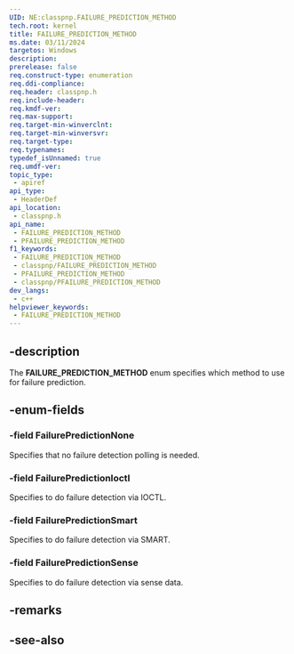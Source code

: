 ```yaml
---
UID: NE:classpnp.FAILURE_PREDICTION_METHOD
tech.root: kernel
title: FAILURE_PREDICTION_METHOD
ms.date: 03/11/2024
targetos: Windows
description: 
prerelease: false
req.construct-type: enumeration
req.ddi-compliance: 
req.header: classpnp.h
req.include-header: 
req.kmdf-ver: 
req.max-support: 
req.target-min-winverclnt: 
req.target-min-winversvr: 
req.target-type: 
req.typenames: 
typedef_isUnnamed: true
req.umdf-ver: 
topic_type:
 - apiref
api_type:
 - HeaderDef
api_location:
 - classpnp.h
api_name:
 - FAILURE_PREDICTION_METHOD
 - PFAILURE_PREDICTION_METHOD
f1_keywords:
 - FAILURE_PREDICTION_METHOD
 - classpnp/FAILURE_PREDICTION_METHOD
 - PFAILURE_PREDICTION_METHOD
 - classpnp/PFAILURE_PREDICTION_METHOD
dev_langs:
 - c++
helpviewer_keywords:
 - FAILURE_PREDICTION_METHOD
---
```


## -description

The **FAILURE_PREDICTION_METHOD** enum specifies which method to use for failure prediction.

## -enum-fields

### -field FailurePredictionNone

Specifies that no failure detection polling is needed.

### -field FailurePredictionIoctl

Specifies to do failure detection via IOCTL.

### -field FailurePredictionSmart

Specifies to do failure detection via SMART.

### -field FailurePredictionSense

Specifies to do failure detection via sense data.

## -remarks

## -see-also
